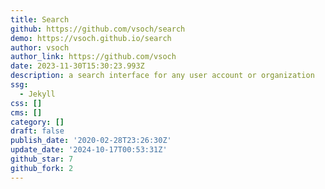 ```yaml
---
title: Search
github: https://github.com/vsoch/search
demo: https://vsoch.github.io/search
author: vsoch
author_link: https://github.com/vsoch
date: 2023-11-30T15:30:23.993Z
description: a search interface for any user account or organization
ssg:
  - Jekyll
css: []
cms: []
category: []
draft: false
publish_date: '2020-02-28T23:26:30Z'
update_date: '2024-10-17T00:53:31Z'
github_star: 7
github_fork: 2
---
```

